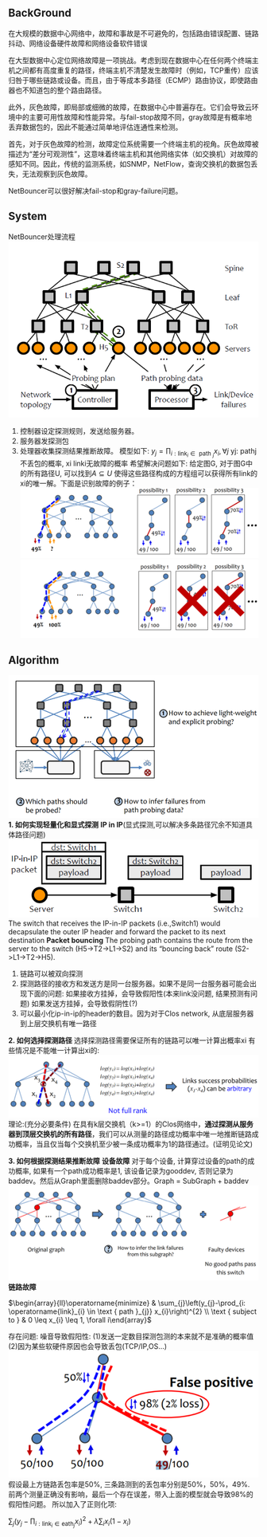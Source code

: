 
## BackGround
在大规模的数据中心网络中，故障和事故是不可避免的，包括路由错误配置、链路抖动、网络设备硬件故障和网络设备软件错误

在大型数据中心定位网络故障是一项挑战。考虑到现在数据中心在任何两个终端主机之间都有高度重复的路径，终端主机不清楚发生故障时（例如，TCP重传）应该归咎于哪些链路或设备。而且，由于等成本多路径（ECMP）路由协议，即使路由器也不知道包的整个路由路径。

此外，灰色故障，即局部或细微的故障，在数据中心中普遍存在。它们会导致云环境中的主要可用性故障和性能异常。与fail-stop故障不同，gray故障是有概率地丢弃数据包的，因此不能通过简单地评估连通性来检测。

首先，对于灰色故障的检测，故障定位系统需要一个终端主机的视角。灰色故障被描述为“差分可观测性”，这意味着终端主机和其他网络实体（如交换机）对故障的感知不同。因此，传统的监测系统，如SNMP，NetFlow，查询交换机的数据包丢失，无法观察到灰色故障。

NetBouncer可以很好解决fail-stop和gray-failure问题。
## System
NetBouncer处理流程
![Sys.PNG](Sys.PNG)
1. 控制器设定探测规则，发送给服务器。
2. 服务器发探测包
3. 处理器收集探测结果推断故障。
模型如下: 
$y_{j}=\prod_{i: \operatorname{link}_{i} \in \text { path }_{j}} x_{i}, \forall j$
yj: pathj 不丢包的概率, xi linki无故障的概率
希望解决问题如下:
给定图G, 对于图G中的所有路径U, 可以找到$A \subseteq U$ 使得这些路径构成的方程组可以获得所有link的xi的唯一解。下面是识别故障的例子：
![ex1](ex1.PNG)
![ex2](ex2.PNG)

## Algorithm
![算法](算法.PNG)
**1. 如何实现轻量化和显式探测**
**IP in IP**(显式探测,可以解决多条路径冗余不知道具体路径问题)
![ip](ip.PNG)
The switch that receives the IP-in-IP packets (i.e.,Switch1) would decapsulate the outer IP header and forward the packet to its next destination
**Packet bouncing**
The probing path contains the route from the server to the switch (H5->T2->L1->S2) and its “bouncing back” route (S2->L1->T2->H5).
1. 链路可以被双向探测
2. 探测路径的接收方和发送方是同一台服务器。如果不是同一台服务器可能会出现下面的问题:
如果接收方挂掉，会导致假阳性(本来link没问题, 结果预测有问题)
如果发送方挂掉，会导致假阴性(?)
3. 可以最小化ip-in-ip的header的数目。因为对于Clos network, 从底层服务器到上层交换机有唯一路径

**2. 如何选择探测路径**
选择探测路径需要保证所有的链路可以唯一计算出概率xi
有些情况是不能唯一计算出xi的:
![rank](rank.PNG)
理论:(充分必要条件) 在具有k层交换机（k>=1）的Clos网络中，**通过探测从服务器到顶层交换机的所有路径**，我们可以从测量的路径成功概率中唯一地推断链路成功概率，当且仅当每个交换机至少被一条成功概率为1的路径通过。(证明见论文)

**3. 如何根据探测结果推断故障**
**设备故障**
对于每个设备, 计算穿过设备的path的成功概率, 如果有一个path成功概率是1, 该设备记录为gooddev, 否则记录为baddev。然后从Graph里面删除baddev部分。Graph = SubGraph + baddev
![detect](detect.PNG)
**链路故障**

$\begin{array}{ll}\operatorname{minimize} & \sum_{j}\left(y_{j}-\prod_{i: \operatorname{link}_{i} \in \text { path }_{j}} x_{i}\right)^{2} \\ \text { subject to } & 0 \leq x_{i} \leq 1, \forall i\end{array}$

存在问题:
噪音导致假阳性: (1)发送一定数目探测包测的本来就不是准确的概率值(2)因为某些软硬件原因也会导致丢包(TCP/IP,OS...)
![fp](fp.PNG)
假设最上方链路丢包率是50%, 三条路测到的丢包率分别是50%，50%，49%.
前两个测量正确没有影响，最后一个存在误差，带入上面的模型就会导致98%的假阳性问题。
所以加入了正则化项:

$\sum_{j}\left(y_{j}-\prod_{i: \operatorname{link}_{i} \in \operatorname{eath}_{j}} x_{i}\right)^{2}+\lambda \sum_{i} x_{i}\left(1-x_{i}\right)$

